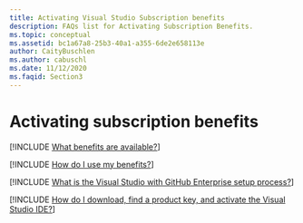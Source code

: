 ```yaml
---
title: Activating Visual Studio Subscription benefits
description: FAQs list for Activating Subscription Benefits.
ms.topic: conceptual
ms.assetid: bc1a67a8-25b3-40a1-a355-6de2e658113e
author: CaityBuschlen
ms.author: cabuschl
ms.date: 11/12/2020
ms.faqid: Section3
---
```


# Activating subscription benefits

[!INCLUDE [What benefits are available?](includes/available-benefits.md)]

[!INCLUDE [How do I use my benefits?](includes/use-benefits.md)]

[!INCLUDE [What is the Visual Studio with GitHub Enterprise setup process?](includes/ghe-process.md)]

[!INCLUDE [How do I download, find a product key, and activate the Visual Studio IDE?](includes/activate-ide.md)]
